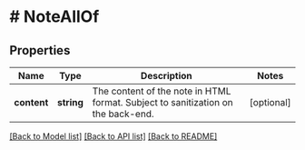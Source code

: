 # # NoteAllOf

## Properties

Name | Type | Description | Notes
------------ | ------------- | ------------- | -------------
**content** | **string** | The content of the note in HTML format. Subject to sanitization on the back-end. | [optional]

[[Back to Model list]](../../README.md#models) [[Back to API list]](../../README.md#endpoints) [[Back to README]](../../README.md)

